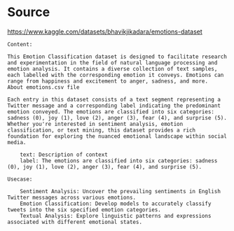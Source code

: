 # Source

<https://www.kaggle.com/datasets/bhavikjikadara/emotions-dataset>

    Content:

    This Emotion Classification dataset is designed to facilitate research and experimentation in the field of natural language processing and emotion analysis. It contains a diverse collection of text samples, each labelled with the corresponding emotion it conveys. Emotions can range from happiness and excitement to anger, sadness, and more.
    About emotions.csv file

    Each entry in this dataset consists of a text segment representing a Twitter message and a corresponding label indicating the predominant emotion conveyed. The emotions are classified into six categories: sadness (0), joy (1), love (2), anger (3), fear (4), and surprise (5). Whether you're interested in sentiment analysis, emotion classification, or text mining, this dataset provides a rich foundation for exploring the nuanced emotional landscape within social media.

        text: Description of context
        label: The emotions are classified into six categories: sadness (0), joy (1), love (2), anger (3), fear (4), and surprise (5).

    Usecase:

        Sentiment Analysis: Uncover the prevailing sentiments in English Twitter messages across various emotions.
        Emotion Classification: Develop models to accurately classify tweets into the six specified emotion categories.
        Textual Analysis: Explore linguistic patterns and expressions associated with different emotional states.
